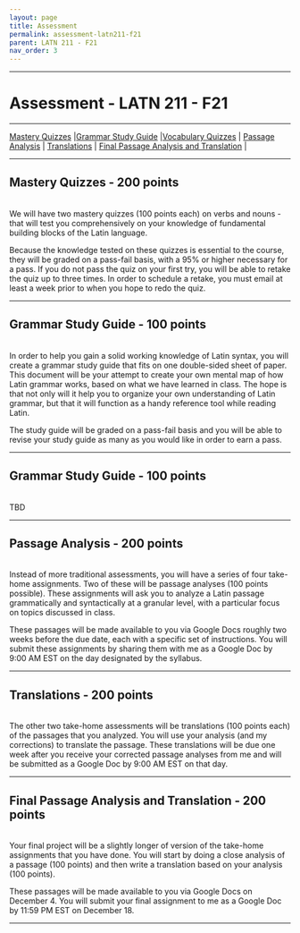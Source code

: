 ```yaml
---
layout: page
title: Assessment
permalink: assessment-latn211-f21
parent: LATN 211 - F21
nav_order: 3
---
```

***

# Assessment - LATN 211 - F21

***

[Mastery Quizzes](#mastery-quizzes---200-points) \|[Grammar Study Guide](#grammar-study-guide---100-points) \|[Vocabulary Quizzes](#vocabulary-quizzes---100-points) \| [Passage Analysis](#passage-analysis---200-points) \| [Translations](#translations---200-points) \| [Final Passage Analysis and Translation](#final-passage-analysis-and-translation---200-points) \|

***

## Mastery Quizzes - 200 points
&nbsp;  
We will have two mastery quizzes (100 points each) on verbs and nouns - that will test you comprehensively on your knowledge of fundamental building blocks of the Latin language.

Because the knowledge tested on these quizzes is essential to the course, they will be graded on a pass-fail basis, with a 95% or higher necessary for a pass. If you do not pass the quiz on your first try, you will be able to retake the quiz up to three times. In order to schedule a retake, you must email at least a week prior to when you hope to redo the quiz.

***

## Grammar Study Guide - 100 points
&nbsp;  
In order to help you gain a solid working knowledge of Latin syntax, you will create a grammar study guide that fits on one double-sided sheet of paper. This document will be your attempt to create your own mental map of how Latin grammar works, based on what we have learned in class. The hope is that not only will it help you to organize your own understanding of Latin grammar, but that it will function as a handy reference tool while reading Latin.

The study guide will be graded on a pass-fail basis and you will be able to revise your study guide as many as you would like in order to earn a pass.

***

## Grammar Study Guide - 100 points
&nbsp;  
TBD

***

## Passage Analysis - 200 points
&nbsp;  
Instead of more traditional assessments, you will have a series of four take-home assignments. Two of these will be passage analyses (100 points possible). These assignments will ask you to analyze a Latin passage grammatically and syntactically at a granular level, with a particular focus on topics discussed in class.

These passages will be made available to you via Google Docs roughly two weeks before the due date, each with a specific set of instructions. You will submit these assignments by sharing them with me as a Google Doc by 9:00 AM EST on the day designated by the syllabus.

***

## Translations - 200 points
&nbsp;  
The other two take-home assessments will be translations (100 points each) of the passages that you analyzed. You will use your analysis (and my corrections) to translate the passage. These translations will be due one week after you receive your corrected passage analyses from me and will be submitted as a Google Doc by 9:00 AM EST on that day.

***

## Final Passage Analysis and Translation - 200 points
&nbsp;  
Your final project will be a slightly longer of version of the take-home assignments that you have done. You will start by doing a close analysis of a passage (100 points) and then write a translation based on your analysis (100 points).

These passages will be made available to you via Google Docs on December 4. You will submit your final assignment to me as a Google Doc by 11:59 PM EST on December 18.

***
